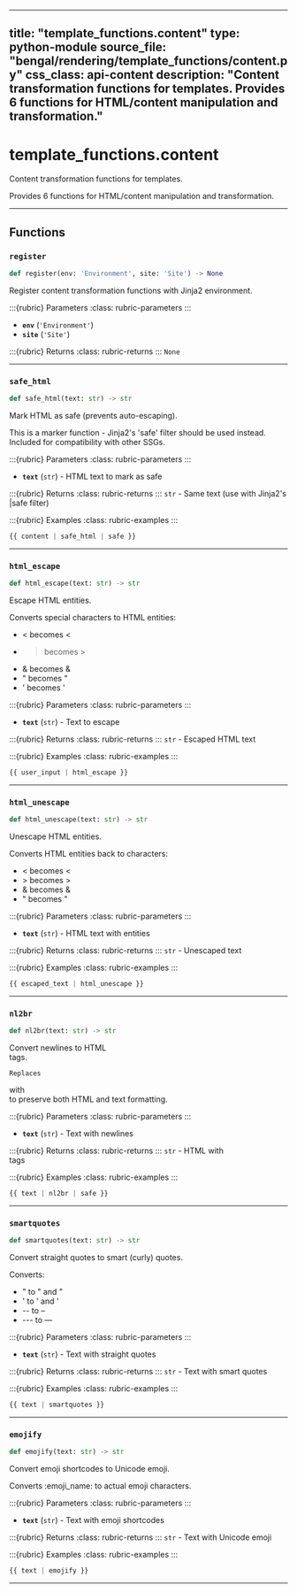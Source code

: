 
---
title: "template_functions.content"
type: python-module
source_file: "bengal/rendering/template_functions/content.py"
css_class: api-content
description: "Content transformation functions for templates.  Provides 6 functions for HTML/content manipulation and transformation."
---

# template_functions.content

Content transformation functions for templates.

Provides 6 functions for HTML/content manipulation and transformation.

---


## Functions

### `register`
```python
def register(env: 'Environment', site: 'Site') -> None
```

Register content transformation functions with Jinja2 environment.



:::{rubric} Parameters
:class: rubric-parameters
:::
- **`env`** (`'Environment'`)
- **`site`** (`'Site'`)

:::{rubric} Returns
:class: rubric-returns
:::
`None`




---
### `safe_html`
```python
def safe_html(text: str) -> str
```

Mark HTML as safe (prevents auto-escaping).

This is a marker function - Jinja2's 'safe' filter should be used instead.
Included for compatibility with other SSGs.



:::{rubric} Parameters
:class: rubric-parameters
:::
- **`text`** (`str`) - HTML text to mark as safe

:::{rubric} Returns
:class: rubric-returns
:::
`str` - Same text (use with Jinja2's |safe filter)




:::{rubric} Examples
:class: rubric-examples
:::
```python
{{ content | safe_html | safe }}
```


---
### `html_escape`
```python
def html_escape(text: str) -> str
```

Escape HTML entities.

Converts special characters to HTML entities:
- < becomes &lt;
- > becomes &gt;
- & becomes &amp;
- " becomes &quot;
- ' becomes &#x27;



:::{rubric} Parameters
:class: rubric-parameters
:::
- **`text`** (`str`) - Text to escape

:::{rubric} Returns
:class: rubric-returns
:::
`str` - Escaped HTML text




:::{rubric} Examples
:class: rubric-examples
:::
```python
{{ user_input | html_escape }}
```


---
### `html_unescape`
```python
def html_unescape(text: str) -> str
```

Unescape HTML entities.

Converts HTML entities back to characters:
- &lt; becomes <
- &gt; becomes >
- &amp; becomes &
- &quot; becomes "



:::{rubric} Parameters
:class: rubric-parameters
:::
- **`text`** (`str`) - HTML text with entities

:::{rubric} Returns
:class: rubric-returns
:::
`str` - Unescaped text




:::{rubric} Examples
:class: rubric-examples
:::
```python
{{ escaped_text | html_unescape }}
```


---
### `nl2br`
```python
def nl2br(text: str) -> str
```

Convert newlines to HTML <br> tags.

    Replaces
 with <br>
 to preserve both HTML and text formatting.



:::{rubric} Parameters
:class: rubric-parameters
:::
- **`text`** (`str`) - Text with newlines

:::{rubric} Returns
:class: rubric-returns
:::
`str` - HTML with <br> tags




:::{rubric} Examples
:class: rubric-examples
:::
```python
{{ text | nl2br | safe }}
```


---
### `smartquotes`
```python
def smartquotes(text: str) -> str
```

Convert straight quotes to smart (curly) quotes.

Converts:
- " to " and "
- ' to ' and '
- -- to –
- --- to —



:::{rubric} Parameters
:class: rubric-parameters
:::
- **`text`** (`str`) - Text with straight quotes

:::{rubric} Returns
:class: rubric-returns
:::
`str` - Text with smart quotes




:::{rubric} Examples
:class: rubric-examples
:::
```python
{{ text | smartquotes }}
```


---
### `emojify`
```python
def emojify(text: str) -> str
```

Convert emoji shortcodes to Unicode emoji.

Converts :emoji_name: to actual emoji characters.



:::{rubric} Parameters
:class: rubric-parameters
:::
- **`text`** (`str`) - Text with emoji shortcodes

:::{rubric} Returns
:class: rubric-returns
:::
`str` - Text with Unicode emoji




:::{rubric} Examples
:class: rubric-examples
:::
```python
{{ text | emojify }}
```


---
